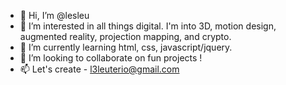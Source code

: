 - 👋 Hi, I’m @lesleu
- 👀 I’m interested in all things digital. I'm into 3D, motion design, augmented reality, projection mapping, and crypto.
- 🌱 I’m currently learning html, css, javascript/jquery.
- 💞️ I’m looking to collaborate on fun projects !
- 📫 Let's create - l3leuterio@gmail.com

<!---
lesleu/lesleu is a ✨ special ✨ repository because its `README.md` (this file) appears on your GitHub profile.
You can click the Preview link to take a look at your changes.
--->
